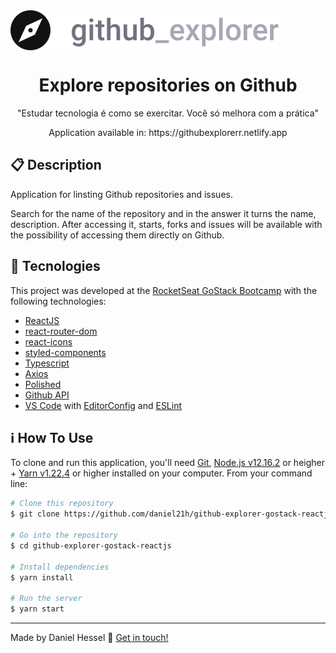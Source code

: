 <img align="center" src="./src/assets/logo.svg">

<h1 align="center">Explore repositories on Github</h1>

<p align="center">"Estudar tecnologia é como se exercitar. Você só melhora com a prática"</p>
<p align="center">Application available in: https://githubexplorerr.netlify.app</p>

## :clipboard: Description
<p>Application for linsting Github repositories and issues.</p>
<p>Search for the name of the repository and in the answer it turns the name, description. After accessing it, starts, forks and issues will be available with the possibility of accessing them directly on Github.</p>

## :rocket: Tecnologies

This project was developed at the [RocketSeat GoStack Bootcamp](https://rocketseat.com.br/bootcamp) with the following technologies:

-  [ReactJS](https://reactjs.org/)
-  [react-router-dom](https://reacttraining.com/react-router/web/guides/quick-start)
-  [react-icons](https://react-icons.github.io/react-icons/)
-  [styled-components](https://www.styled-components.com/)
-  [Typescript](https://www.typescriptlang.org/)
-  [Axios](https://github.com/axios/axios)
-  [Polished](https://polished.js.org/)
-  [Github API](https://api.github.com/)
-  [VS Code][vc] with [EditorConfig][vceditorconfig] and [ESLint][vceslint]

## :information_source: How To Use
To clone and run this application, you'll need [Git](https://git-scm.com), [Node.js v12.16.2][nodejs] or heigher + [Yarn v1.22.4][yarn] or higher installed on your computer. From your command line:

```bash
# Clone this repository
$ git clone https://github.com/daniel21h/github-explorer-gostack-reactjs.git

# Go into the repository
$ cd github-explorer-gostack-reactjs

# Install dependencies
$ yarn install

# Run the server
$ yarn start
```

---

Made by Daniel Hessel :wave: [Get in touch!](https://www.linkedin.com/in/daniel-hessel-240731176/)


[nodejs]: https://nodejs.org/
[yarn]: https://yarnpkg.com/
[vc]: https://code.visualstudio.com/
[vceditorconfig]: https://marketplace.visualstudio.com/items?itemName=EditorConfig.EditorConfig
[vceslint]: https://marketplace.visualstudio.com/items?itemName=dbaeumer.vscode-eslint

